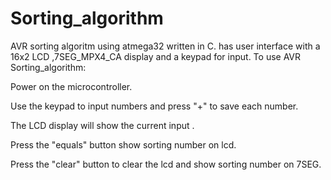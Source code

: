 # Sorting_algorithm
AVR sorting algoritm  using atmega32 written in C. has user interface with a 16x2 LCD ,7SEG_MPX4_CA display and a keypad for input. 
To use AVR Sorting_algorithm:

Power on the microcontroller.

Use the keypad to input numbers and press "+" to save each number.

The LCD display will show the current input .

Press the "equals" button show sorting number on lcd.

Press the "clear" button to clear the lcd and show sorting number on 7SEG.

